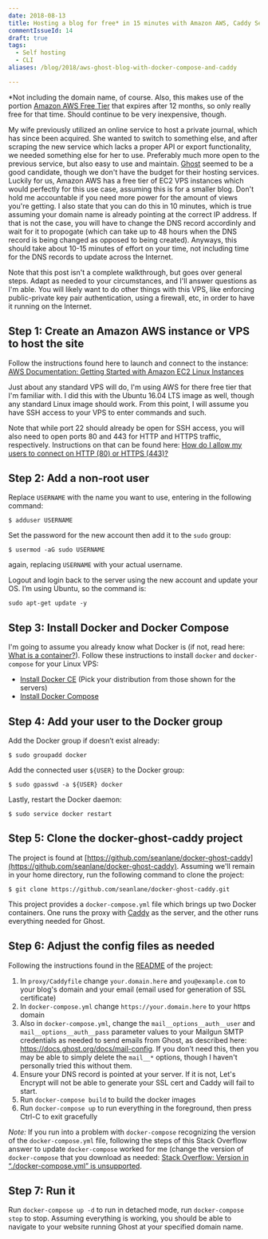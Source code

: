 ```yaml
---
date: 2018-08-13
title: Hosting a blog for free* in 15 minutes with Amazon AWS, Caddy Server, Docker Compose, and Ghost
commentIssueId: 14
draft: true
tags: 
  - Self hosting
  - CLI
aliases: /blog/2018/aws-ghost-blog-with-docker-compose-and-caddy

---
```


\*Not including the domain name, of course. Also, this makes use of the portion [Amazon AWS Free Tier](https://aws.amazon.com/free/) that expires after 12 months, so only really free for that time. Should continue to be very inexpensive, though.

My wife previously utilized an online service to host a private journal, which has since been acquired. She wanted to switch to something else, and after scraping the new service which lacks a proper API or export functionality, we needed something else for her to use. Preferably much more open to the previous service, but also easy to use and maintain. [Ghost](https://ghost.org) seemed to be a good candidate, though we don't have the budget for their hosting services. Luckily for us, Amazon AWS has a free tier of EC2 VPS instances which would perfectly for this use case, assuming this is for a smaller blog. Don't hold me accountable if you need more power for the amount of views you're getting. I also state that you can do this in 10 minutes, which is true assuming your domain name is already pointing at the correct IP address. If that is not the case, you will have to change the DNS record accordinly and wait for it to propogate (which can take up to 48 hours when the DNS record is being changed as opposed to being created). Anyways, this should take about 10-15 minutes of effort on your time, not including time for the DNS records to update across the Internet.

Note that this post isn't a complete walkthrough, but goes over general steps. Adapt as needed to your circumstances, and I'll answer questions as I'm able. You will likely want to do other things with this VPS, like enforcing public-private key pair authentication, using a firewall, etc, in order to have it running on the Internet.

## Step 1: Create an Amazon AWS instance or VPS to host the site

Follow the instructions found here to launch and connect to the instance: [AWS Documentation: Getting Started with Amazon EC2 Linux Instances](https://docs.aws.amazon.com/AWSEC2/latest/UserGuide/EC2_GetStarted.html#ec2-launch-instance)

Just about any standard VPS will do, I'm using AWS for there free tier that I'm familiar with. I did this with the Ubuntu 16.04 LTS image as well, though any standard Linux image should work. From this point, I will assume you have SSH access to your VPS to enter commands and such.

Note that while port 22 should already be open for SSH access, you will also need to open ports 80 and 443 for HTTP and HTTPS traffic, respectively. Instructions on that can be found here: [How do I allow my users to connect on HTTP (80) or HTTPS (443)?](https://aws.amazon.com/premiumsupport/knowledge-center/connect-http-https-ec2/)

## Step 2: Add a non-root user

Replace `USERNAME` with the name you want to use, entering in the following command:
```terminal
$ adduser USERNAME
```

Set the password for the new account then add it to the `sudo` group:
```terminal
$ usermod -aG sudo USERNAME
```
again, replacing `USERNAME` with your actual username. 

Logout and login back to the server using the new account and update your OS. I’m using Ubuntu, so the command is:

```terminal
sudo apt-get update -y
```

## Step 3: Install Docker and Docker Compose

I'm going to assume you already know what Docker is (if not, read here: [What is a container?](https://www.docker.com/resources/what-container)). Follow these instructions to install `docker` and `docker-compose` for your Linux VPS:

* [Install Docker CE](https://docs.docker.com/install/#supported-platforms) (Pick your distribution from those shown for the servers)
* [Install Docker Compose](https://docs.docker.com/compose/install/)

## Step 4: Add your user to the Docker group

Add the Docker group if doesn’t exist already:
```terminal
$ sudo groupadd docker
```

Add the connected user `${USER}` to the Docker group:
```terminal
$ sudo gpasswd -a ${USER} docker
```

Lastly, restart the Docker daemon:
```terminal
$ sudo service docker restart
```

## Step 5: Clone the docker-ghost-caddy project
The project is found at [https://github.com/seanlane/docker-ghost-caddy](https://github.com/seanlane/docker-ghost-caddy). Assuming we'll remain in your home directory, run the following command to clone the project: 

```terminal
$ git clone https://github.com/seanlane/docker-ghost-caddy.git
```

This project provides a `docker-compose.yml` file which brings up two Docker containers. One runs the proxy with [Caddy](https://caddyserver.com) as the server, and the other runs everything needed for Ghost. 

## Step 6: Adjust the config files as needed

Following the instructions found in the [README](https://github.com/seanlane/docker-ghost-caddy/blob/master/README.md) of the project:

1. In `proxy/Caddyfile` change `your.domain.here` and `you@example.com` to your blog's domain and your email (email used for generation of SSL certificate)
2. In `docker-compose.yml` change `https://your.domain.here` to your https domain
3. Also in `docker-compose.yml`, change the `mail__options__auth__user` and `mail__options__auth__pass` parameter values to your Mailgun SMTP credentials as needed to send emails from Ghost, as described here: https://docs.ghost.org/docs/mail-config. If you don't need this, then you may be able to simply delete the `mail__*` options, though I haven't personally tried this without them.
4. Ensure your DNS record is pointed at your server. If it is not, Let's Encrypt will not be able to generate your SSL cert and Caddy will fail to start.
5. Run `docker-compose build` to build the docker images
6. Run `docker-compose up` to run everything in the foreground, then press Ctrl-C to exit gracefully

_Note:_ If you run into a problem with `docker-compose` recognizing the version of the `docker-compose.yml` file, following the steps of this Stack Overflow answer to update `docker-compose` worked for me (change the version of `docker-compose` that you download as needed: [Stack Overflow: Version in “./docker-compose.yml” is unsupported](https://stackoverflow.com/a/49407448).

## Step 7: Run it

Run `docker-compose up -d` to run in detached mode, run `docker-compose stop` to stop. Assuming everything is working, you should be able to navigate to your website running Ghost at your specified domain name.
